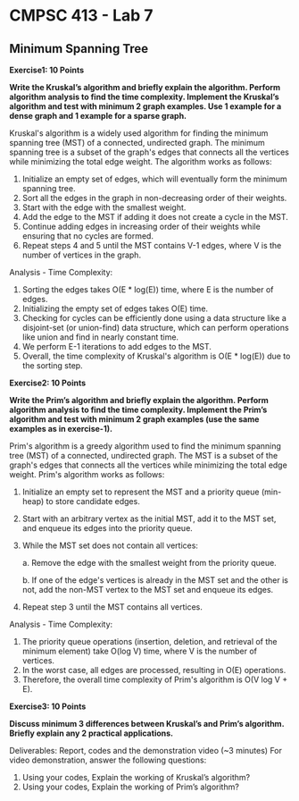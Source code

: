 # CMPSC 413 - Lab 7
## Minimum Spanning Tree

**Exercise1: 10 Points**

**Write the Kruskal’s algorithm and briefly explain the algorithm. Perform algorithm analysis to find the time complexity. Implement the Kruskal’s algorithm and test with minimum 2 graph examples. Use 1 example for a dense graph and 1 example for a sparse graph.**

Kruskal's algorithm is a widely used algorithm for finding the minimum spanning tree (MST) of a connected, undirected graph. The minimum spanning tree is a subset of the graph's edges that connects all the vertices while minimizing the total edge weight. The algorithm works as follows:

1. Initialize an empty set of edges, which will eventually form the minimum spanning tree. 
2. Sort all the edges in the graph in non-decreasing order of their weights. 
3. Start with the edge with the smallest weight.
4. Add the edge to the MST if adding it does not create a cycle in the MST.
5. Continue adding edges in increasing order of their weights while ensuring that no cycles are formed.
6. Repeat steps 4 and 5 until the MST contains V-1 edges, where V is the number of vertices in the graph.

Analysis - Time Complexity:

1. Sorting the edges takes O(E * log(E)) time, where E is the number of edges.
2. Initializing the empty set of edges takes O(E) time.
3. Checking for cycles can be efficiently done using a data structure like a disjoint-set (or union-find) data structure, which can perform operations like union and find in nearly constant time.
4. We perform E-1 iterations to add edges to the MST.
5. Overall, the time complexity of Kruskal's algorithm is O(E * log(E)) due to the sorting step.

**Exercise2: 10 Points**

**Write the Prim’s algorithm and briefly explain the algorithm. Perform algorithm analysis to find the time complexity. Implement the Prim’s algorithm and test with minimum 2 graph examples (use the same examples as in exercise-1).**

Prim's algorithm is a greedy algorithm used to find the minimum spanning tree (MST) of a connected, undirected graph. The MST is a subset of the graph's edges that connects all the vertices while minimizing the total edge weight. Prim's algorithm works as follows:

1. Initialize an empty set to represent the MST and a priority queue (min-heap) to store candidate edges.
2. Start with an arbitrary vertex as the initial MST, add it to the MST set, and enqueue its edges into the priority queue.
3. While the MST set does not contain all vertices:

    a. Remove the edge with the smallest weight from the priority queue.
    
    b. If one of the edge's vertices is already in the MST set and the other is not, add the non-MST vertex to the MST set and enqueue its edges.

4. Repeat step 3 until the MST contains all vertices.

Analysis - Time Complexity:

1. The priority queue operations (insertion, deletion, and retrieval of the minimum element) take O(log V) time, where V is the number of vertices.
2. In the worst case, all edges are processed, resulting in O(E) operations.
3. Therefore, the overall time complexity of Prim's algorithm is O(V log V + E).

**Exercise3: 10 Points**

**Discuss minimum 3 differences between Kruskal’s and Prim’s algorithm. Briefly explain any 2 practical applications.**

Deliverables: Report, codes and the demonstration video (~3 minutes)
For video demonstration, answer the following questions:
1. Using your codes, Explain the working of Kruskal’s algorithm?
2. Using your codes, Explain the working of Prim’s algorithm?
